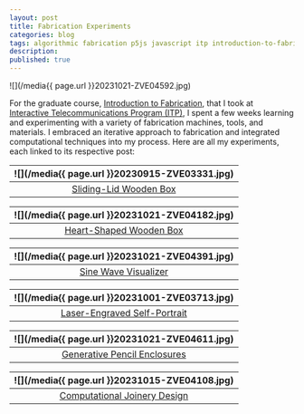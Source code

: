 ```yaml
---
layout: post
title: Fabrication Experiments
categories: blog
tags: algorithmic fabrication p5js javascript itp introduction-to-fabrication featured
description:
published: true
---
```


![](/media{{ page.url }}20231021-ZVE04592.jpg)

For the graduate course, [Introduction to Fabrication](/tag/introduction-to-fabrication), that I took at [Interactive Telecommunications Program (ITP)](/tag/itp), I spent a few weeks learning and experimenting with a variety of fabrication machines, tools, and materials. I embraced an iterative approach to fabrication and integrated computational techniques into my process. Here are all my experiments, each linked to its respective post:

<!--more-->

| ![](/media{{ page.url }}20230915-ZVE03331.jpg) |
| :--------------------------------------------: |
| [Sliding-Lid Wooden Box](/blog/wooden-boxes/)  |

| ![](/media{{ page.url }}20231021-ZVE04182.jpg) |
| :--------------------------------------------: |
| [Heart-Shaped Wooden Box](/blog/wooden-boxes/) |

|                 ![](/media{{ page.url }}20231021-ZVE04391.jpg)                 |
| :----------------------------------------------------------------------------: |
| [Sine Wave Visualizer](/blog/visualizing-sine-wave-with-mechanical-movements/) |

|           ![](/media{{ page.url }}20231001-ZVE03713.jpg)           |
| :----------------------------------------------------------------: |
| [Laser-Engraved Self-Portrait](/blog/laser-engraving-experiments/) |

|                 ![](/media{{ page.url }}20231021-ZVE04611.jpg)                 |
| :----------------------------------------------------------------------------: |
| [Generative Pencil Enclosures](/blog/generative-enclosures-for-laser-cutting/) |

|         ![](/media{{ page.url }}20231015-ZVE04108.jpg)          |
| :-------------------------------------------------------------: |
| [Computational Joinery Design](/blog/wood-joinery-experiments/) |
